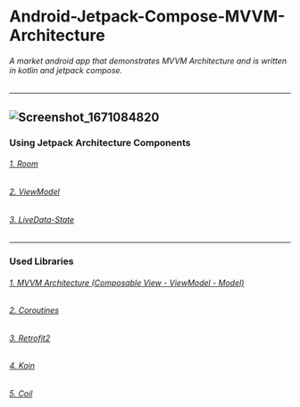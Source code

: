 # Android-Jetpack-Compose-MVVM-Architecture
###### A market android app that demonstrates MVVM Architecture and is written in kotlin and jetpack compose.
---
![Screenshot_1671084820](https://user-images.githubusercontent.com/91757328/208010899-ea1f7210-26de-4cbe-b6a7-531a8d2f3448.png)
---

### Using Jetpack Architecture Components<br />
###### [1. Room](https://developer.android.com/training/data-storage/room)<br />
###### [2. ViewModel](https://developer.android.com/reference/android/arch/lifecycle/ViewModel)<br />
###### [3. LiveData-State](https://dev.to/mahendranv/using-viewmodel-livedata-with-jetpack-compose-31h8)<br />
---
### Used Libraries<br />
###### [1. MVVM Architecture (Composable View - ViewModel - Model)](https://medium.com/codex/get-started-with-mvvm-in-android-959e7666caa5)<br />
###### [2. Coroutines](https://kotlinlang.org/docs/coroutines-overview.html)<br />
###### [3. Retrofit2](https://square.github.io/retrofit/)<br />
###### [4. Koin](https://github.com/burnoo/cokoin)<br />
###### [5. Coil](https://coil-kt.github.io/coil/compose/)<br />

